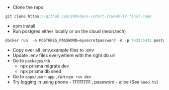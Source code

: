 - Clone the repo

```jsx  
git clone https://github.com/100xdevs-cohort-2/week-17-final-code
```
 
- npm install
- Run postgres either locally or on the cloud (neon.tech)  
 
```jsx
docker run  -e POSTGRES_PASSWORD=mysecretpassword -d -p 5432:5432 postgres  
```
  
- Copy over all .env.example files to .env 
- Update .env files everywhere with the right db url
- Go to `packages/db` 
    - npx prisma migrate dev
    - npx prisma db seed
- Go to `apps/user-app` , run `npm run dev`
- Try logging in using phone - 1111111111 , password - alice (See `seed.ts`)
